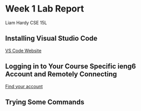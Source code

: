 # Week 1 Lab Report
Liam Hardy
CSE 15L


## Installing Visual Studio Code
[VS Code Website](https://code.visualstudio.com/)

## Logging in to Your Course Specific ieng6 Account and Remotely Connecting 
[Find your account](https://sdacs.ucsd.edu/~icc/index.php)


## Trying Some Commands

